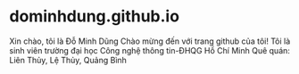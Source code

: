 # dominhdung.github.io
Xin chào, tôi là Đỗ Minh Dũng
Chào mừng đến với trang github của tôi!
Tôi là sinh viên trường đại học Công nghệ thông tin-ĐHQG Hồ Chí Minh
Quê quán: Liên Thủy, Lệ Thủy, Quảng Bình
